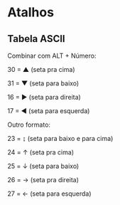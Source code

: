 # Atalhos

## Tabela ASCII

Combinar com ALT + Número:

30 = ▲ (seta pra cima)

31 = ▼ (seta para baixo)

16 = ► (seta para direita)

17 = ◄ (seta para esquerda)

Outro formato:

23 = ↨ (seta para baixo e para cima)

24 = ↑ (seta pra cima)

25 = ↓ (seta para baixo)

26 = → (seta pra direita)

27 = ← (seta para esquerda)
